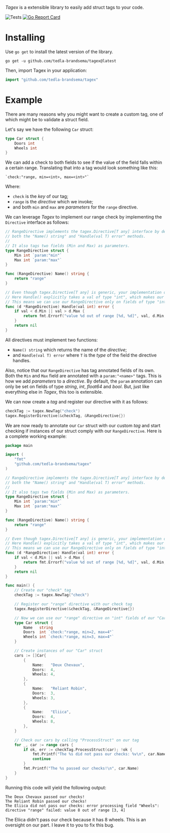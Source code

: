 *Tagex* is a extensible library to easily add struct tags to your code.

![Tests](https://github.com/tedla-brandsema/tagex/actions/workflows/test.yml/badge.svg)
[![Go Report Card](https://goreportcard.com/badge/github.com/tedla-brandsema/tagex)](https://goreportcard.com/report/github.com/tedla-brandsema/tagex)

# Installing

Use `go get` to install the latest version
of the library.
```
go get -u github.com/tedla-brandsema/tagex@latest
```

Then, import Tagex in your application:

```go
import "github.com/tedla-brandsema/tagex"
```
# Example

There are many reasons why you might want to create a custom tag, one of which might be to validate a struct field.

Let's say we have the following `Car` struct:
```go
type Car struct {
	Doors int
	Wheels int
}
```

We can add a check to both fields to see if the value of the field falls within a certain range. 
Translating that into a tag would look something like this:
```
`check:"range, min=<int>, max=<int>"`
```

Where:
 * `check` is the *key* of our tag;
 * `range` is the *directive* which we invoke;
 *  and both `min` and `max` are *parameters* for the `range` directive.

We can leverage *Tagex* to implement our range check by implementing the `Directive` interface as follows:
```go
// RangeDirective implements the tagex.Directive[T any] interface by defining
// both the "Name() string" and "Handle(val T) error" methods.
//
// It also tags two fields (Min and Max) as parameters.
type RangeDirective struct {
    Min int `param:"min"`
    Max int `param:"max"`
}

func (RangeDirective) Name() string {
    return "range"
}

// Even though tagex.Directive[T any] is generic, your implementation of it can be explicit. 
// Here Handle() explicitly takes a val of type "int", which makes our "RangeDirective" explicitly of type "int".
// This means we can use our RangeDirective only on fields of type "int".
func (d *RangeDirective) Handle(val int) error {
    if val < d.Min || val > d.Max {
        return fmt.Errorf("value %d out of range [%d, %d]", val, d.Min, d.Max)
    }
    return nil
}
```

All directives must implement two functions:
* `Name() string` which returns the name of the *directive*;
* and `Handle(val T) error` where `T` is the *type* of the field the directive handles.

Also, notice that our `RangeDirective` has tag annotated fields of its own. Both the `Min` and `Max` field are annotated
with a `param:"<name>"` tags. This is how we add *parameters* to a *directive*.
By default, the `param` annotation can only be set on fields of type *string*, *int*, *float64* and *bool*. 
But, just like everything else in *Tagex*, this too is extensible.

We can now create a *tag* and register our directive with it as follows:
```go
checkTag := tagex.NewTag("check")
tagex.RegisterDirective(&checkTag, &RangeDirective{})
```

We are now ready to annotate our `Car` struct with our custom *tag* and start checking if instances of our struct comply
with our `RangeDirective`. Here is a complete working example:
```go
package main

import (
	"fmt"
	"github.com/tedla-brandsema/tagex"
)

// RangeDirective implements the tagex.Directive[T any] interface by defining
// both the "Name() string" and "Handle(val T) error" methods.
//
// It also tags two fields (Min and Max) as parameters.
type RangeDirective struct {
	Min int `param:"min"`
	Max int `param:"max"`
}

func (RangeDirective) Name() string {
	return "range"
}

// Even though tagex.Directive[T any] is generic, your implementation of it can be explicit. 
// Here Handle() explicitly takes a val of type "int", which makes our "RangeDirective" explicitly of type "int".
// This means we can use our RangeDirective only on fields of type "int".
func (d *RangeDirective) Handle(val int) error {
	if val < d.Min || val > d.Max {
		return fmt.Errorf("value %d out of range [%d, %d]", val, d.Min, d.Max)
	}
	return nil
}

func main() {
	// Create our "check" tag
	checkTag := tagex.NewTag("check")

	// Register our "range" directive with our check tag
	tagex.RegisterDirective(&checkTag, &RangeDirective{})

	// Now we can use our "range" directive on "int" fields of our "Car" struct
	type Car struct {
		Name   string
		Doors  int `check:"range, min=2, max=4"`
		Wheels int `check:"range, min=3, max=4"`
	}

	// Create instances of our "Car" struct
	cars := []Car{
		{
			Name:   "Deux Chevaux",
			Doors:  4,
			Wheels: 4,
		},
		{
			Name:   "Reliant Robin",
			Doors:  3,
			Wheels: 3,
		},
		{
			Name:   "Eliica",
			Doors:  4,
			Wheels: 8,
		},
	}

	// Check our cars by calling "ProcessStruct" on our tag
	for _, car := range cars {
		if ok, err := checkTag.ProcessStruct(car); !ok {
			fmt.Printf("The %s did not pass our checks: %v\n", car.Name, err)
			continue
		}
		fmt.Printf("The %s passed our checks!\n", car.Name)
	}
}
```

Running this code will yield the following output:
```
The Deux Chevaux passed our checks!
The Reliant Robin passed our checks!
The Eliica did not pass our checks: error processing field "Wheels": directive "range" failed: value 8 out of range [3, 4]
```

The Eliica didn't pass our check because it has 8 wheels. This is an oversight on our part. I leave it to you to fix this bug.